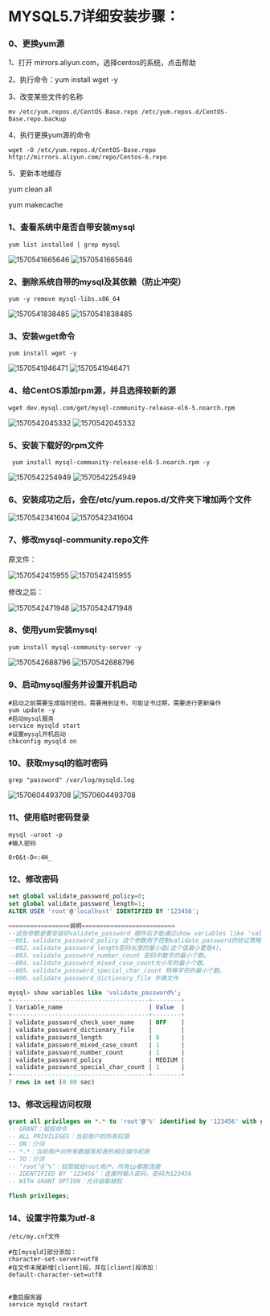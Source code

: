 

# MYSQL5.7详细安装步骤：

### 0、更换yum源

1、打开 mirrors.aliyun.com，选择centos的系统，点击帮助

2、执行命令：yum install wget -y

3、改变某些文件的名称

```
mv /etc/yum.repos.d/CentOS-Base.repo /etc/yum.repos.d/CentOS-Base.repo.backup
```

4、执行更换yum源的命令

```
wget -O /etc/yum.repos.d/CentOS-Base.repo http://mirrors.aliyun.com/repo/Centos-6.repo
```

5、更新本地缓存

yum clean all

yum makecache

### 1、查看系统中是否自带安装mysql

```shell
yum list installed | grep mysql
```

![1570541665646](https://raw.githubusercontent.com/musictaste/mysql-tuning/master/typora-user-images/1570541665646.png)
![1570541665646](3522A801DF03402D9BA4B196460EA9EF)

### 2、删除系统自带的mysql及其依赖（防止冲突）

```shell
yum -y remove mysql-libs.x86_64
```

![1570541838485](https://raw.githubusercontent.com/musictaste/mysql-tuning/master/typora-user-images/1570541838485.png)
![1570541838485](3704BAF5465945238E1D1F27301BCEBB)

### 3、安装wget命令

```
yum install wget -y 
```

![1570541946471](https://raw.githubusercontent.com/musictaste/mysql-tuning/master/typora-user-images/1570541946471.png)
![1570541946471](A2C573BF20D64BD0B212E9267D53DE9B)

### 4、给CentOS添加rpm源，并且选择较新的源

```
wget dev.mysql.com/get/mysql-community-release-el6-5.noarch.rpm
```

![1570542045332](https://raw.githubusercontent.com/musictaste/mysql-tuning/master/typora-user-images/1570542045332.png)
![1570542045332](BC34F445C7814D67A601469817B5F98A)

### 5、安装下载好的rpm文件

```
 yum install mysql-community-release-el6-5.noarch.rpm -y
```

![1570542254949](https://raw.githubusercontent.com/musictaste/mysql-tuning/master/typora-user-images/1570542254949.png)
![1570542254949](150102014B9A4B4783F422FE06FFFD7C)


### 6、安装成功之后，会在/etc/yum.repos.d/文件夹下增加两个文件

![1570542341604](https://raw.githubusercontent.com/musictaste/mysql-tuning/master/typora-user-images/1570542341604.png)
![1570542341604](BB8940A5412048E690024524FE115ABA)

### 7、修改mysql-community.repo文件

原文件：

![1570542415955](https://raw.githubusercontent.com/musictaste/mysql-tuning/master/typora-user-images/1570542415955.png)
![1570542415955](EC99C88A7F16437289BD606B9B7080B7)

修改之后：

![1570542471948](https://raw.githubusercontent.com/musictaste/mysql-tuning/master/typora-user-images/1570542471948.png)
![1570542471948](143055F04F3247D1B70BFEF6EC72946B)

### 8、使用yum安装mysql

```
yum install mysql-community-server -y
```

![1570542688796](https://raw.githubusercontent.com/musictaste/mysql-tuning/master/typora-user-images/1570542688796.png)
![1570542688796](A9195BFAF889424FB3DF266F0098C91B)

### 9、启动mysql服务并设置开机启动

```shell
#启动之前需要生成临时密码，需要用到证书，可能证书过期，需要进行更新操作
yum update -y
#启动mysql服务
service mysqld start
#设置mysql开机启动
chkconfig mysqld on
```

### 10、获取mysql的临时密码

```shell
grep "password" /var/log/mysqld.log
```

![1570604493708](https://raw.githubusercontent.com/musictaste/mysql-tuning/master/typora-user-images/1570604493708.png)
![1570604493708](2CC8CD10B7AA4E7DB356EEF783AEBB14)

### 11、使用临时密码登录

```shell
mysql -uroot -p
#输入密码

0rO&t-D<:4H_
```

### 12、修改密码

```sql
set global validate_password_policy=0;
set global validate_password_length=1;
ALTER USER 'root'@'localhost' IDENTIFIED BY '123456';

=================说明==========================
--这些参数是要安装好validate_password 插件后才能通过show variables like 'validate_password%';看到。
--001、validate_password_policy 这个参数用于控制validate_password的验证策略 0-->low  1-->MEDIUM  2-->strong。
--002、validate_password_length密码长度的最小值(这个值最小要是4)。
--003、validate_password_number_count 密码中数字的最小个数。
--004、validate_password_mixed_case_count大小写的最小个数。
--005、validate_password_special_char_count 特殊字符的最小个数。
--006、validate_password_dictionary_file 字典文件

mysql> show variables like 'validate_password%';
+--------------------------------------+--------+
| Variable_name                        | Value  |
+--------------------------------------+--------+
| validate_password_check_user_name    | OFF    |
| validate_password_dictionary_file    |        |
| validate_password_length             | 8      |
| validate_password_mixed_case_count   | 1      |
| validate_password_number_count       | 1      |
| validate_password_policy             | MEDIUM |
| validate_password_special_char_count | 1      |
+--------------------------------------+--------+
7 rows in set (0.00 sec)


```

### 13、修改远程访问权限

```sql
grant all privileges on *.* to 'root'@'%' identified by '123456' with grant option; 
-- GRANT：赋权命令
-- ALL PRIVILEGES：当前用户的所有权限
-- ON：介词
-- *.*：当前用户对所有数据库和表的相应操作权限
-- TO：介词
-- ‘root’@’%’：权限赋给root用户，所有ip都能连接
-- IDENTIFIED BY ‘123456’：连接时输入密码，密码为123456
-- WITH GRANT OPTION：允许级联赋权

flush privileges;
```

### 14、设置字符集为utf-8

```shell
/etc/my.cnf文件

#在[mysqld]部分添加：
character-set-server=utf8
#在文件末尾新增[client]段，并在[client]段添加：
default-character-set=utf8


#重启服务器
service mysqld restart

```

